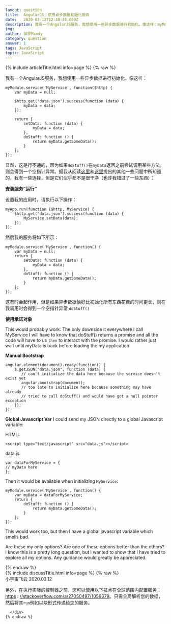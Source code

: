 ```yaml
---
layout: question
title:  AngularJS：使用异步数据初始化服务
date:   2020-03-12T12:40:46.000Z
description: 我有一个AngularJS服务，我想使用一些异步数据进行初始化。像这样：myModule.service('MyService', function(...
img: 
author: 伽罗Mandy
category: question
answer: 1
tags: JavaScript
topic: JavaScript
---
```

<div class="article-root">
  <div class="article">
    {% include articleTitle.html info=page %}
    {% raw %}
    <div class="article-content"><p><font style="vertical-align: inherit;"><font style="vertical-align: inherit;">我有一个AngularJS服务，我想使用一些异步数据进行初始化。</font><font style="vertical-align: inherit;">像这样：</font></font></p>

<pre><code>myModule.service('MyService', function($http) {<font></font>
    var myData = null;<font></font>
<font></font>
    $http.get('data.json').success(function (data) {<font></font>
        myData = data;<font></font>
    });<font></font>
<font></font>
    return {<font></font>
        setData: function (data) {<font></font>
            myData = data;<font></font>
        },<font></font>
        doStuff: function () {<font></font>
            return myData.getSomeData();<font></font>
        }<font></font>
    };<font></font>
});<font></font>
</code></pre>

<p><font style="vertical-align: inherit;"><font style="vertical-align: inherit;">显然，这是行不通的，因为如果</font></font><code>doStuff()</code><font style="vertical-align: inherit;"><font style="vertical-align: inherit;">在</font></font><code>myData</code><font style="vertical-align: inherit;"><font style="vertical-align: inherit;">返回</font><font style="vertical-align: inherit;">之前</font><font style="vertical-align: inherit;">尝试调用某些方法，</font><font style="vertical-align: inherit;">则会得到一个空指针异常。</font><font style="vertical-align: inherit;">据我从阅读</font></font><a href="https://stackoverflow.com/questions/12657389/angularjs-load-service-then-call-controller-and-render"><font style="vertical-align: inherit;"><font style="vertical-align: inherit;">这里</font></font></a><font style="vertical-align: inherit;"><font style="vertical-align: inherit;">和</font></font><a href="https://stackoverflow.com/questions/15164013/json-to-initialize-data-in-service"><font style="vertical-align: inherit;"><font style="vertical-align: inherit;">这里</font></font></a><font style="vertical-align: inherit;"><font style="vertical-align: inherit;">提出的其他一些问题中所知道的，</font><font style="vertical-align: inherit;">我有一些选择，但是它们似乎都不是很干净（也许我错过了一些东西）：</font></font></p>

<p><strong><font style="vertical-align: inherit;"><font style="vertical-align: inherit;">安装服务“运行”</font></font></strong></p>

<p><font style="vertical-align: inherit;"><font style="vertical-align: inherit;">设置我的应用时，请执行以下操作：</font></font></p>

<pre><code>myApp.run(function ($http, MyService) {<font></font>
    $http.get('data.json').success(function (data) {<font></font>
        MyService.setData(data);<font></font>
    });<font></font>
});<font></font>
</code></pre>

<p><font style="vertical-align: inherit;"><font style="vertical-align: inherit;">然后我的服务将如下所示：</font></font></p>

<pre><code>myModule.service('MyService', function() {<font></font>
    var myData = null;<font></font>
    return {<font></font>
        setData: function (data) {<font></font>
            myData = data;<font></font>
        },<font></font>
        doStuff: function () {<font></font>
            return myData.getSomeData();<font></font>
        }<font></font>
    };<font></font>
});<font></font>
</code></pre>

<p><font style="vertical-align: inherit;"><font style="vertical-align: inherit;">这有时会起作用，但是如果异步数据恰好比初始化所有东西花费的时间更长，则在我调用时会得到一个空指针异常 </font></font><code>doStuff()</code></p>

<p><strong><font style="vertical-align: inherit;"><font style="vertical-align: inherit;">使用承诺对象</font></font></strong></p>

<p>This would probably work. The only downside it everywhere I call MyService I will have to know that doStuff() returns a promise and all the code will have to us <code>then</code> to interact with the promise. I would rather just wait until myData is back before loading the my application.</p>

<p><strong>Manual Bootstrap</strong> </p>

<pre><code>angular.element(document).ready(function() {<font></font>
    $.getJSON("data.json", function (data) {<font></font>
       // can't initialize the data here because the service doesn't exist yet<font></font>
       angular.bootstrap(document);<font></font>
       // too late to initialize here because something may have already<font></font>
       // tried to call doStuff() and would have got a null pointer exception<font></font>
    });<font></font>
});<font></font>
</code></pre>

<p><strong>Global Javascript Var</strong>
I could send my JSON directly to a global Javascript variable:</p>

<p>HTML:</p>

<pre><code>&lt;script type="text/javascript" src="data.js"&gt;&lt;/script&gt;
</code></pre>

<p>data.js:</p>

<pre><code>var dataForMyService = { <font></font>
// myData here<font></font>
};<font></font>
</code></pre>

<p>Then it would be available when initializing <code>MyService</code>:</p>

<pre><code>myModule.service('MyService', function() {<font></font>
    var myData = dataForMyService;<font></font>
    return {<font></font>
        doStuff: function () {<font></font>
            return myData.getSomeData();<font></font>
        }<font></font>
    };<font></font>
});<font></font>
</code></pre>

<p>This would work too, but then I have a global javascript variable which smells bad.</p>

<p>Are these my only options? Are one of these options better than the others? I know this is a pretty long question, but I wanted to show that I have tried to explore all my options. Any guidance would greatly be appreciated. </p></div>
    {% endraw %}
  </div>

  <div class="discuss-wrapper">
    {% include discussTitle.html info=page %}
    {% raw %}
    <div class="discuss-item">
        <div class="discuss-parent">
          <div class="discuss-meta">
            <span class="discuss-user">小宇宙飞云</span>
            <span class="discuss-time">2020.03.12</span>
          </div>
          <div class="discuss-comment"><p><font style="vertical-align: inherit;"><font style="vertical-align: inherit;">另外，在执行实际的控制器之前，您可以使用以下技术在全球范围内配置服务：</font></font><a href="https://stackoverflow.com/a/27050497/1056679"><font style="vertical-align: inherit;"><font style="vertical-align: inherit;">https</font></font></a><font style="vertical-align: inherit;"><font style="vertical-align: inherit;"> : </font><a href="https://stackoverflow.com/a/27050497/1056679"><font style="vertical-align: inherit;">//stackoverflow.com/a/27050497/1056679</font></a><font style="vertical-align: inherit;">。</font><font style="vertical-align: inherit;">只需全局解析您的数据，然后将其</font></font><code>run</code><font style="vertical-align: inherit;"><font style="vertical-align: inherit;">例如</font><font style="vertical-align: inherit;">以</font><font style="vertical-align: inherit;">块形式</font><font style="vertical-align: inherit;">传递给您的服务</font><font style="vertical-align: inherit;">。</font></font></p></div>
        </div>
        
      </div>
    {% endraw %}
  </div>
<div>

